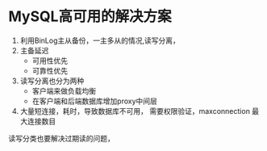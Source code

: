 # MySQL高可用的解决方案


1. 利用BinLog主从备份，一主多从的情况,读写分离，
2. 主备延迟
    - 可用性优先
    - 可靠性优先
3. 读写分离也分为两种
    - 客户端来做负载均衡
    - 在客户端和后端数据库增加proxy中间层
4. 大量短连接，耗时，导致数据库不可用， 需要权限验证，maxconnection 最大连接数目

读写分类也要解决过期读的问题，